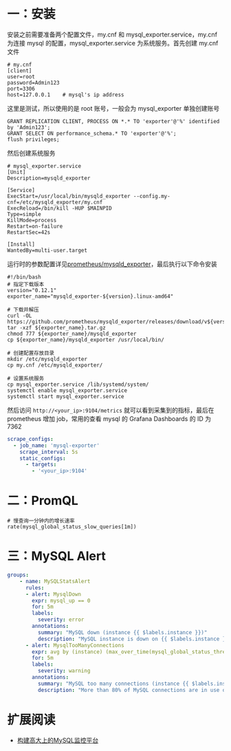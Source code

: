 

# 一：安装

安装之前需要准备两个配置文件，my.cnf 和 mysql_exporter.service，my.cnf 为连接 mysql 的配置，mysql_exporter.service 为系统服务。首先创建 my.cnf 文件

```shell
# my.cnf
[client]
user=root
password=Admin123
port=3306
host=127.0.0.1    # mysql's ip address
```

这里是测试，所以使用的是 root 账号，一般会为 mysql_exporter 单独创建账号

```mysql
GRANT REPLICATION CLIENT, PROCESS ON *.* TO 'exporter'@'%' identified by 'Admin123';
GRANT SELECT ON performance_schema.* TO 'exporter'@'%';
flush privileges;
```

然后创建系统服务

```shell
# mysql_exporter.service
[Unit]
Description=mysqld_exporter

[Service]
ExecStart=/usr/local/bin/mysqld_exporter --config.my-cnf=/etc/mysqld_exporter/my.cnf
ExecReload=/bin/kill -HUP $MAINPID
Type=simple
KillMode=process
Restart=on-failure
RestartSec=42s

[Install]
WantedBy=multi-user.target
```

运行时的参数配置详见[prometheus/mysqld_exporter](https://github.com/prometheus/mysqld_exporter)，最后执行以下命令安装

```shell
#!/bin/bash
# 指定下载版本
version="0.12.1"
exporter_name="mysqld_exporter-${version}.linux-amd64"

# 下载并解压
curl -OL https://github.com/prometheus/mysqld_exporter/releases/download/v${version}/${exporter_name}.tar.gz
tar -xzf ${exporter_name}.tar.gz
chmod 777 ${exporter_name}/mysqld_exporter
cp ${exporter_name}/mysqld_exporter /usr/local/bin/

# 创建配置存放目录
mkdir /etc/mysqld_exporter
cp my.cnf /etc/mysqld_exporter/

# 设置系统服务
cp mysql_exporter.service /lib/systemd/system/
systemctl enable mysql_exporter.service
systemctl start mysql_exporter.service
```

然后访问 `http://<your_ip>:9104/metrics` 就可以看到采集到的指标，最后在 prometheus 增加 job，常用的查看 mysql 的 Grafana Dashboards 的 ID 为 7362


```yaml
scrape_configs:
  - job_name: 'mysql-exporter'
    scrape_interval: 5s
    static_configs:
      - targets: 
        - '<your_ip>:9104'
```


# 二：PromQL

```shell
# 慢查询一分钟内的增长速率
rate(mysql_global_status_slow_queries[1m])
```


# 三：MySQL Alert

```yaml
groups:
    - name: MySQLStatsAlert
      rules:
      - alert: MysqlDown
        expr: mysql_up == 0
        for: 5m
        labels:
          severity: error
        annotations:
          summary: "MySQL down (instance {{ $labels.instance }})"
          description: "MySQL instance is down on {{ $labels.instance }}\n  VALUE = {{ $value }}\n  LABELS: {{ $labels }}"
      - alert: MysqlTooManyConnections
        expr: avg by (instance) (max_over_time(mysql_global_status_threads_connected[5m])) / avg by (instance) (mysql_global_variables_max_connections) * 100 > 80
        for: 5m
        labels:
          severity: warning
        annotations:
          summary: "MySQL too many connections (instance {{ $labels.instance }})"
          description: "More than 80% of MySQL connections are in use on {{ $labels.instance }}\n  VALUE = {{ $value }}\n  LABELS: {{ $labels }}"
```



# 扩展阅读

- [构建高大上的MySQL监控平台](https://blog.51cto.com/xiaoluoge/2476375)





